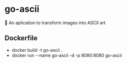 # go-ascii
💾 An aplication to transform images into ASCII art

## Dockerfile
- docker build -t go-ascii .
- docker run --name go-ascii -d -p 8080:8080 go-ascii